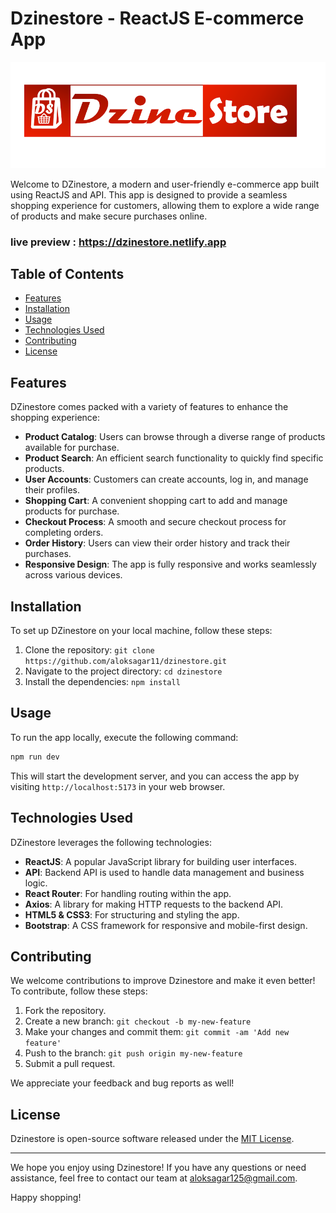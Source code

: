 # Dzinestore - ReactJS E-commerce App

![DZinestore Logo](./public/logo.png)

Welcome to DZinestore, a modern and user-friendly e-commerce app built using ReactJS and API. This app is designed to provide a seamless shopping experience for customers, allowing them to explore a wide range of products and make secure purchases online.
### live preview : https://dzinestore.netlify.app

## Table of Contents

- [Features](#features)
- [Installation](#installation)
- [Usage](#usage)
- [Technologies Used](#technologies-used)
- [Contributing](#contributing)
- [License](#license)

## Features

DZinestore comes packed with a variety of features to enhance the shopping experience:

- **Product Catalog**: Users can browse through a diverse range of products available for purchase.
- **Product Search**: An efficient search functionality to quickly find specific products.
- **User Accounts**: Customers can create accounts, log in, and manage their profiles.
- **Shopping Cart**: A convenient shopping cart to add and manage products for purchase.
- **Checkout Process**: A smooth and secure checkout process for completing orders.
- **Order History**: Users can view their order history and track their purchases.
- **Responsive Design**: The app is fully responsive and works seamlessly across various devices.

## Installation

To set up DZinestore on your local machine, follow these steps:

1. Clone the repository: `git clone https://github.com/aloksagar11/dzinestore.git`
2. Navigate to the project directory: `cd dzinestore`
3. Install the dependencies: `npm install`

## Usage

To run the app locally, execute the following command:

```bash
npm run dev
```

This will start the development server, and you can access the app by visiting `http://localhost:5173` in your web browser.

## Technologies Used

DZinestore leverages the following technologies:

- **ReactJS**: A popular JavaScript library for building user interfaces.
- **API**: Backend API is used to handle data management and business logic.
- **React Router**: For handling routing within the app.
- **Axios**: A library for making HTTP requests to the backend API.
- **HTML5 & CSS3**: For structuring and styling the app.
- **Bootstrap**: A CSS framework for responsive and mobile-first design.

## Contributing

We welcome contributions to improve Dzinestore and make it even better! To contribute, follow these steps:

1. Fork the repository.
2. Create a new branch: `git checkout -b my-new-feature`
3. Make your changes and commit them: `git commit -am 'Add new feature'`
4. Push to the branch: `git push origin my-new-feature`
5. Submit a pull request.

We appreciate your feedback and bug reports as well!

## License

Dzinestore is open-source software released under the [MIT License](./LICENSE).

---

We hope you enjoy using Dzinestore! If you have any questions or need assistance, feel free to contact our team at aloksagar125@gmail.com.

Happy shopping!
